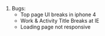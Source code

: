 1. Bugs:
    - Top page UI breaks in iphone 4
    - Work & Activity Title Breaks at IE
    - Loading page not responsive